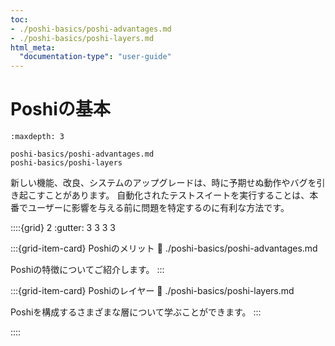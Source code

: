 ```yaml
---
toc:
- ./poshi-basics/poshi-advantages.md
- ./poshi-basics/poshi-layers.md
html_meta:
  "documentation-type": "user-guide"
---
```


# Poshiの基本

```{toctree}
:maxdepth: 3

poshi-basics/poshi-advantages.md
poshi-basics/poshi-layers
```

新しい機能、改良、システムのアップグレードは、時に予期せぬ動作やバグを引き起こすことがあります。 自動化されたテストスイートを実行することは、本番でユーザーに影響を与える前に問題を特定するのに有利な方法です。


::::{grid} 2
:gutter: 3 3 3 3

:::{grid-item-card} Poshiのメリット 
:link: ./poshi-basics/poshi-advantages.md

Poshiの特徴についてご紹介します。
:::

:::{grid-item-card} Poshiのレイヤー 
:link: ./poshi-basics/poshi-layers.md

Poshiを構成するさまざまな層について学ぶことができます。
:::

::::
